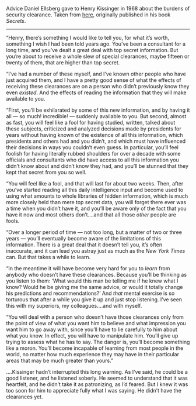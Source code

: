 Advice Daniel Ellsberg gave to Henry Kissinger in 1968 about the burdens of security clearance.  Taken from [here](https://www.motherjones.com/kevin-drum/2010/02/daniel-ellsberg-limitations-knowledge/), originally published in his book *Secrets*. 

---

“Henry, there’s something I would like to tell you, for what it’s worth, something I wish I had been told years ago. You’ve been a consultant for a long time, and you’ve dealt a great deal with top secret information. But you’re about to receive a whole slew of special clearances, maybe fifteen or twenty of them, that are higher than top secret.

“I’ve had a number of these myself, and I’ve known other people who have just acquired them, and I have a pretty good sense of what the effects of receiving these clearances are on a person who didn’t previously know they even *existed*. And the effects of reading the information that they will make available to you.

“First, you’ll be exhilarated by some of this new information, and by having it all — so much! incredible! — suddenly available to you. But second, almost as fast, you will feel like a fool for having studied, written, talked about these subjects, criticized and analyzed decisions made by presidents for years without having known of the existence of all this information, which presidents and others had and you didn’t, and which must have influenced their decisions in ways you couldn’t even guess. In particular, you’ll feel foolish for having literally rubbed shoulders for over a decade with some officials and consultants who did have access to all this information you didn’t know about and didn’t know they had, and you’ll be stunned that they kept that secret from you so well.

“You will feel like a fool, and that will last for about two weeks. Then, after you’ve started reading all this daily intelligence input and become used to using what amounts to whole libraries of hidden information, which is much more closely held than mere top secret data, you will forget there ever was a time when you didn’t have it, and you’ll be aware only of the fact that you have it now and most others don’t….and that all those *other* people are fools.

“Over a longer period of time — not too long, but a matter of two or three years — you’ll eventually become aware of the limitations of this information. There is a great deal that it doesn’t tell you, it’s often inaccurate, and it can lead you astray just as much as the *New York Times* can. But that takes a while to learn.

“In the meantime it will have become very hard for you to *learn* from anybody who doesn’t have these clearances. Because you’ll be thinking as you listen to them: ‘What would this man be telling me if he knew what I know? Would he be giving me the same advice, or would it totally change his predictions and recommendations?’ And *that* mental exercise is so torturous that after a while you give it up and just stop listening. I’ve seen this with my superiors, my colleagues….and with myself.

“You will deal with a person who doesn’t have those clearances only from the point of view of what you want him to believe and what impression you want him to go away with, since you’ll have to lie carefully to him about what you know. In effect, you will have to manipulate him. You’ll give up trying to assess what he has to say. The danger is, you’ll become something like a moron. You’ll become incapable of learning from most people in the world, no matter how much experience they may have in their particular areas that may be much greater than yours.”

….Kissinger hadn’t interrupted this long warning. As I’ve said, he could be a good listener, and he listened soberly. He seemed to understand that it was heartfelt, and he didn’t take it as patronizing, as I’d feared. But I knew it was too soon for him to appreciate fully what I was saying. He didn’t have the clearances yet.